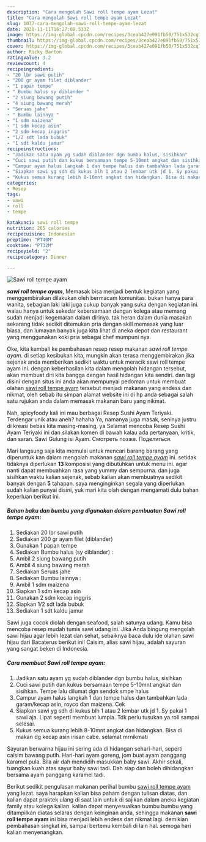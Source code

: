 ```yaml
---
description: "Cara mengolah Sawi roll tempe ayam Lezat"
title: "Cara mengolah Sawi roll tempe ayam Lezat"
slug: 1077-cara-mengolah-sawi-roll-tempe-ayam-lezat
date: 2020-11-11T16:27:08.533Z
image: https://img-global.cpcdn.com/recipes/3ceab427e091fb50/751x532cq70/sawi-roll-tempe-ayam-foto-resep-utama.jpg
thumbnail: https://img-global.cpcdn.com/recipes/3ceab427e091fb50/751x532cq70/sawi-roll-tempe-ayam-foto-resep-utama.jpg
cover: https://img-global.cpcdn.com/recipes/3ceab427e091fb50/751x532cq70/sawi-roll-tempe-ayam-foto-resep-utama.jpg
author: Ricky Barton
ratingvalue: 3.2
reviewcount: 4
recipeingredient:
- "20 lbr sawi putih"
- "200 gr ayam filet diblander"
- "1 papan tempe"
- " Bumbu halus sy diblander "
- "2 siung bawang putih"
- "4 siung bawang merah"
- "Seruas jahe"
- " Bumbu lainnya "
- "1 sdm maizena"
- "1 sdm kecap asin"
- "2 sdm kecap inggris"
- "1/2 sdt lada bubuk"
- "1 sdt kaldu jamur"
recipeinstructions:
- "Jadikan satu ayam yg sudah diblander dgn bumbu halus, sisihkan"
- "Cuci sawi putih dan kukus bersamaan tempe 5-10mnt angkat dan sisihkan. Tempe lalu dilumat dgn sendok smpe halus"
- "Campur ayam halus langkah 1 dan tempe halus dan tambahkan lada garam/kecap asin, royco dan maizena. Cek"
- "Siapkan sawi yg sdh di kukus blh 1 atau 2 lembar utk jd 1. Sy pakai 1 sawi aja. Lipat seperti membuat lumpia. Tdk perlu tusukan ya.roll sampai selesai."
- "Kukus semua kurang lebih 8-10mnt angkat dan hidangkan. Bisa di makan dg kecap asin irisan cabe. selamat mrnikmati"
categories:
- Resep
tags:
- sawi
- roll
- tempe

katakunci: sawi roll tempe 
nutrition: 265 calories
recipecuisine: Indonesian
preptime: "PT40M"
cooktime: "PT32M"
recipeyield: "2"
recipecategory: Dinner

---
```



![Sawi roll tempe ayam](https://img-global.cpcdn.com/recipes/3ceab427e091fb50/751x532cq70/sawi-roll-tempe-ayam-foto-resep-utama.jpg)

<b><i>sawi roll tempe ayam</i></b>, Memasak bisa menjadi bentuk kegiatan yang menggembirakan dilakukan oleh bermacam komunitas. bukan hanya para wanita, sebagian laki laki juga cukup banyak yang suka dengan kegiatan ini. walau hanya untuk sekedar kebersamaan dengan kolega atau memang sudah menjadi kegemaran dalam dirinya. tak heran dalam dunia masakan sekarang tidak sedikit ditemukan pria dengan skill memasak yang luar biasa, dan lumayan banyak juga kita lihat di aneka depot dan restaurant yang menggunakan koki pria sebagai chef mumpuni nya.

Oke, kita kembali ke pembahasan resep resep makanan <i>sawi roll tempe ayam</i>. di setiap kesibukan kita, mungkin akan terasa menggembirakan jika sejenak anda memberikan sedikit waktu untuk meracik sawi roll tempe ayam ini. dengan keberhasilan kita dalam mengolah hidangan tersebut, akan membuat diri kita bangga dengan hasil hidangan kita sendiri. dan lagi disini dengan situs ini anda akan mempunyai pedoman untuk membuat olahan <u>sawi roll tempe ayam</u> tersebut menjadi makanan yang endess dan nikmat, oleh sebab itu simpan alamat website ini di hp anda sebagai salah satu rujukan anda dalam memasak makanan baru yang nikmat.

Nah, spicyfoody kali ini mau berbagai Resep Sushi Ayam Teriyaki. Terdengar unik atau aneh? hahaha Ya, namanya juga masak, seninya justru di kreasi bebas kita masing-masing, ya Selamat mencoba Resep Sushi Ayam Teriyaki ini dan silakan komen di bawah kalau ada pertanyaan, kritik, dan saran. Sawi Gulung isi Ayam. Смотреть позже. Поделиться.


Mari langsung saja kita memulai untuk mencari barang barang yang diperuntuk kan dalam mengolah makanan <u><i>sawi roll tempe ayam</i></u> ini. setidak tidaknya diperlukan <b>13</b> komposisi yang dibutuhkan untuk menu ini. agar nanti dapat membuahkan rasa yang yummy dan sempurna. dan juga sisihkan waktu kalian sejenak, sebab kalian akan membuatnya sedikit banyak dengan <b>5</b> tahapan. saya menginginkan segala yang diperlukan sudah kalian punyai disini, yuk mari kita olah dengan mengamati dulu bahan keperluan berikut ini.

<!--inarticleads1-->

##### Bahan baku dan bumbu yang digunakan dalam pembuatan Sawi roll tempe ayam:

1. Sediakan 20 lbr sawi putih
1. Sediakan 200 gr ayam filet (diblander)
1. Gunakan 1 papan tempe
1. Sediakan  Bumbu halus (sy diblander) :
1. Ambil 2 siung bawang putih
1. Ambil 4 siung bawang merah
1. Sediakan Seruas jahe
1. Sediakan  Bumbu lainnya :
1. Ambil 1 sdm maizena
1. Siapkan 1 sdm kecap asin
1. Gunakan 2 sdm kecap inggris
1. Siapkan 1/2 sdt lada bubuk
1. Sediakan 1 sdt kaldu jamur


Sawi juga cocok diolah dengan seafood, salah satunya udang. Kamu bisa mencoba resep mudah tumis sawi udang ini. Jika Anda bingung mengolah sawi hijau agar lebih lezat dan sehat, sebaiknya baca dulu ide olahan sawi hijau dari Bacaterus berikut ini! Caisim, alias sawi hijau, adalah sayuran yang sangat beken di Indonesia. 

<!--inarticleads2-->

##### Cara membuat Sawi roll tempe ayam:

1. Jadikan satu ayam yg sudah diblander dgn bumbu halus, sisihkan
1. Cuci sawi putih dan kukus bersamaan tempe 5-10mnt angkat dan sisihkan. Tempe lalu dilumat dgn sendok smpe halus
1. Campur ayam halus langkah 1 dan tempe halus dan tambahkan lada garam/kecap asin, royco dan maizena. Cek
1. Siapkan sawi yg sdh di kukus blh 1 atau 2 lembar utk jd 1. Sy pakai 1 sawi aja. Lipat seperti membuat lumpia. Tdk perlu tusukan ya.roll sampai selesai.
1. Kukus semua kurang lebih 8-10mnt angkat dan hidangkan. Bisa di makan dg kecap asin irisan cabe. selamat mrnikmati


Sayuran berwarna hijau ini sering ada di hidangan sehari-hari, seperti caisim bawang putih. Hari-hari ayam goreng, jom buat ayam panggang karamel pula. Bila air dah mendidih masukkan baby sawi. Akhir sekali, tuangkan kuah atas sayur baby sawi tadi. Dah siap dan boleh dihidangkan bersama ayam panggang karamel tadi. 

Berikut sedikit pengulasan makanan perihal bumbu <u>sawi roll tempe ayam</u> yang lezat. saya harapkan kalian bisa paham dengan tulisan diatas, dan kalian dapat praktek ulang di saat lain untuk di sajikan dalam aneka kegiatan family atau kolega kalian. kalian dapat menyesuaikan bumbu bumbu yang ditampilkan diatas selaras dengan keinginan anda, sehingga makanan <b>sawi roll tempe ayam</b> ini bisa menjadi lebih endess dan nikmat lagi. demikian pembahasan singkat ini, sampai bertemu kembali di lain hal. semoga hari kalian menyenangkan.
